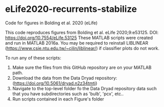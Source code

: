 # eLife2020-recurrents-stabilize
Code for figures in Bolding et al. 2020 (eLife)

This code reproduces figures from Bolding et al. eLife 2020;9:e53125. DOI: https://doi.org/10.7554/eLife.53125
These MATLAB scripts were created and run in MATLAB 2016a.
You may be required to reinstall LIBLINEAR (https://www.csie.ntu.edu.tw/~cjlin/liblinear/) if classifier plots do not work.

To run any of these scripts:
1. Make sure the files from this GitHub repository are on your MATLAB path.
2. Download the data from the Data Dryad repository:
(https://doi.org/10.5061/dryad.n2z34tmtj)
3. Navigate to the top-level folder fo the Data Dryad repository data such that you have subdirectories such as 'bulb', 'pcx', etc..
4. Run scripts contained in each Figure's folder